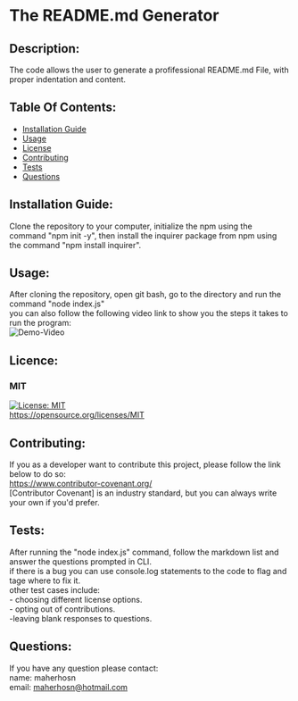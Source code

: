 # The README.md Generator

## Description:
The code allows the user to generate a profifessional README.md File, with proper indentation and content.

## Table Of Contents:
- [Installation Guide](#installation-guide)
- [Usage](#usage)
-	[License](#license)
- [Contributing](#contributing)
- [Tests](#tests)
- [Questions](#questions)

## Installation Guide:
Clone the repository to your computer, initialize the npm using the command "npm init -y", then install the inquirer package from npm using the command "npm install inquirer".

## Usage: 
After cloning the repository, open git bash, go to the directory and run the command "node index.js" <br> you can also follow the following video link to show you the steps it takes to run the program: <br> ![Demo-Video](https://app.screencastify.com/v3/watch/PonNV1b5JTi8I9qXWMxz)

## Licence: <br>
### MIT <br>
[![License: MIT](https://img.shields.io/badge/License-MIT-yellow.svg)](https://opensource.org/licenses/MIT) <br>
https://opensource.org/licenses/MIT


## Contributing:
If you as a developer want to contribute this project, please follow the link below to do so: <br> 
    https://www.contributor-covenant.org/ <br>
    [Contributor Covenant] is an industry standard, but you can always write your own if you'd prefer.

## Tests:
After running the "node index.js" command, follow the markdown list and answer the questions prompted in CLI.<br> if there is a bug you can use console.log statements to the code to flag and tage where to fix it.<br> other test cases include: <br>- choosing different license options. <br>- opting out of contributions. <br>-leaving blank responses to questions.

## Questions:
If you have any question please contact: <br>
name: maherhosn <br>
email: maherhosn@hotmail.com
  